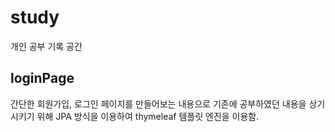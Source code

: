 # study
개인 공부 기록 공간


## loginPage
간단한 회원가입, 로그인 페이지를 만들어보는 내용으로 기존에 공부하였던 내용을 상기시키기 위해 JPA 방식을 이용하여 thymeleaf 템플릿 엔진을 이용함.
